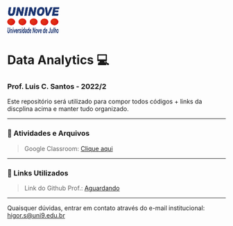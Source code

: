 <img src="https://github.com/HigorRoc/ImagensUtilizadas/blob/main/logos/LogoUninove.png" width="120" height="60">

# Data Analytics :computer:
###  Prof. Luis C. Santos - 2022/2

Este repositório será utilizado para compor todos códigos + links da discplina acima e manter tudo organizado.

---

### :pushpin: Atividades e Arquivos
> Google Classroom: [Clique aqui](https://classroom.google.com/u/3/c/NDg4ODEyMTE2ODc4)

---

### :pushpin: Links Utilizados
> Link do Github Prof.: [Aguardando]()

---

Quaisquer dúvidas, entrar em contato através do e-mail institucional: 
higor.s@uni9.edu.br
